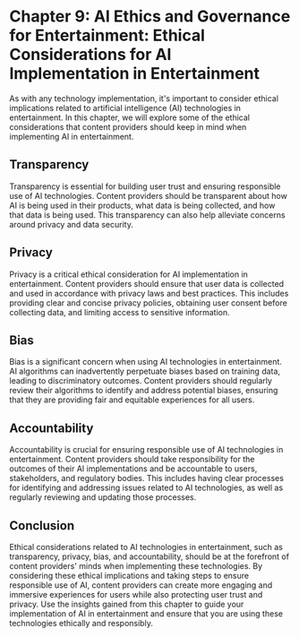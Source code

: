 Chapter 9: AI Ethics and Governance for Entertainment: Ethical Considerations for AI Implementation in Entertainment
====================================================================================================================

As with any technology implementation, it's important to consider ethical implications related to artificial intelligence (AI) technologies in entertainment. In this chapter, we will explore some of the ethical considerations that content providers should keep in mind when implementing AI in entertainment.

Transparency
------------

Transparency is essential for building user trust and ensuring responsible use of AI technologies. Content providers should be transparent about how AI is being used in their products, what data is being collected, and how that data is being used. This transparency can also help alleviate concerns around privacy and data security.

Privacy
-------

Privacy is a critical ethical consideration for AI implementation in entertainment. Content providers should ensure that user data is collected and used in accordance with privacy laws and best practices. This includes providing clear and concise privacy policies, obtaining user consent before collecting data, and limiting access to sensitive information.

Bias
----

Bias is a significant concern when using AI technologies in entertainment. AI algorithms can inadvertently perpetuate biases based on training data, leading to discriminatory outcomes. Content providers should regularly review their algorithms to identify and address potential biases, ensuring that they are providing fair and equitable experiences for all users.

Accountability
--------------

Accountability is crucial for ensuring responsible use of AI technologies in entertainment. Content providers should take responsibility for the outcomes of their AI implementations and be accountable to users, stakeholders, and regulatory bodies. This includes having clear processes for identifying and addressing issues related to AI technologies, as well as regularly reviewing and updating those processes.

Conclusion
----------

Ethical considerations related to AI technologies in entertainment, such as transparency, privacy, bias, and accountability, should be at the forefront of content providers' minds when implementing these technologies. By considering these ethical implications and taking steps to ensure responsible use of AI, content providers can create more engaging and immersive experiences for users while also protecting user trust and privacy. Use the insights gained from this chapter to guide your implementation of AI in entertainment and ensure that you are using these technologies ethically and responsibly.

